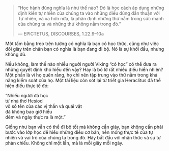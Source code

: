 > “Học hành đúng nghĩa là như thế nào? Đó là học cách áp dụng những định kiến tự nhiên của chúng ta vào những điều đúng đắn thuận với Tự nhiên, và xa hơn nữa, là phân định những thứ nằm trong sức mạnh của chúng ta và những thứ không nằm trong đó.”
> 
> — EPICTETUS, DISCOURSES, 1.22.9–10a

Một tấm bằng treo trên tường có nghĩa là bạn có học thức, cũng như việc đôi giày trên chân bạn có nghĩa là bạn đang đi bộ. Nó là sự khởi đầu, nhưng không đủ.

Nếu không, làm thế nào nhiều người người Viking “có học” có thể đưa ra những quyết định khó hiểu đến vậy? Hay là bỏ lỡ rất nhiều điều hiển nhiên? Một phần là vì họ quên rằng, họ chỉ nên tập trung vào thứ nằm trong khả năng kiểm soát của họ. Một tài liệu còn sót lại từ triết gia Heraclitus đã thể hiện điều thực tế đó:

“Nhiều người đã học  
từ nhà thơ Hesiod  
vô số tên của các vị thần và quái vật  
đã không bao giờ hiểu  
đêm và ngày thực ra là một.”

Giống như bạn vẫn có thể đi bộ tốt mà không cần giày, bạn không cần phải bước vào lớp học để hiểu những điều cơ bản, nền móng thực tế của tự nhiên và vai trò của chúng ta trong đó. Hãy bắt đầu với nhận thức và sự tự phản chiếu. Không chỉ một lần, mà là mỗi giây mỗi ngày.


